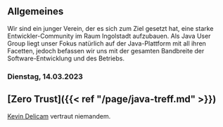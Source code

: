 ## Allgemeines

Wir sind ein junger Verein, der es sich zum Ziel gesetzt hat, eine starke Entwickler-Community im Raum Ingolstadt aufzubauen.
Als Java User Group liegt unser Fokus natürlich auf der Java-Plattform mit all ihren Facetten, jedoch befassen wir uns mit der gesamten Bandbreite der Software-Entwicklung und des Betriebs.

### Dienstag, 14.03.2023

## [Zero Trust]({{< ref "/page/java-treff.md" >}})

[Kevin Delicam](https://www.linkedin.com/in/kevin-delicam-4ab18b129/) vertraut niemandem.

